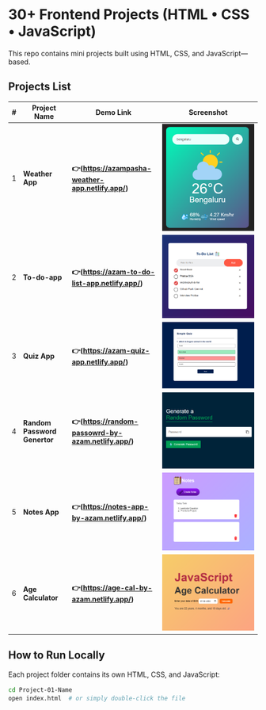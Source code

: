 
# 30+ Frontend Projects (HTML • CSS • JavaScript)

This repo contains mini projects built using HTML, CSS, and JavaScript—based.


##  Projects List

| #  | Project Name        | Demo Link                                                                 | Screenshot                              |
|----|---------------------|---------------------------------------------------------------------------|-----------------------------------------|
| 1  | **Weather App**  | **👉(https://azampasha-weather-app.netlify.app/)** | ![Project 1](assets/project-01.png)     |
| 2  | **To-do-app**  | **👉(https://azam-to-do-list-app.netlify.app/)**| ![Project 2](assets/project-02.png)     |
| 3  | **Quiz App**  | **👉(https://azam-quiz-app.netlify.app/)**| ![Project 3](assets/project-03.png)     |
| 4  | **Random Password Genertor**  | **👉(https://random-passowrd-by-azam.netlify.app/)**| ![Project 4](assets/project-04.png)     |
| 5  | **Notes App** | **👉(https://notes-app-by-azam.netlify.app/)**| ![Project 5](assets/project-05.png)     | 
| 6  | **Age Calculator** | **👉(https://age-cal-by-azam.netlify.app/)**| ![Project 5](assets/project-06.png)     | 
##  How to Run Locally

Each project folder contains its own HTML, CSS, and JavaScript:

```bash
cd Project-01-Name
open index.html  # or simply double-click the file

